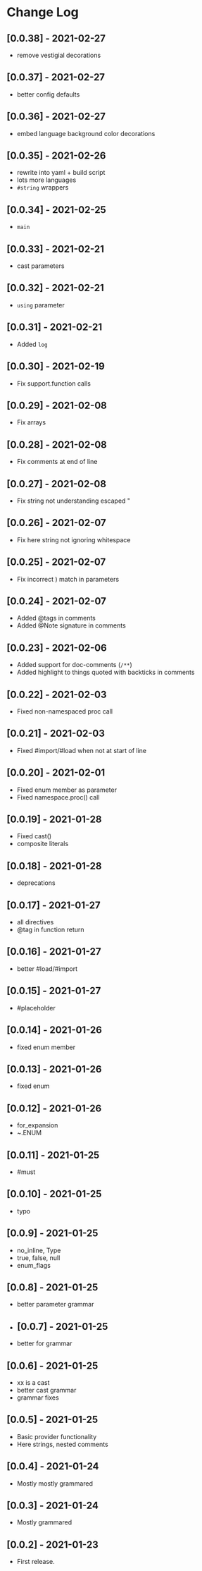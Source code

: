 # Change Log

## [0.0.38] - 2021-02-27
* remove vestigial decorations

## [0.0.37] - 2021-02-27
* better config defaults

## [0.0.36] - 2021-02-27
* embed language background color decorations

## [0.0.35] - 2021-02-26
* rewrite into yaml + build script
* lots more languages
* `#string` wrappers

## [0.0.34] - 2021-02-25
* `main`

## [0.0.33] - 2021-02-21
* cast parameters

## [0.0.32] - 2021-02-21
* `using` parameter

## [0.0.31] - 2021-02-21
* Added `log`

## [0.0.30] - 2021-02-19
* Fix support.function calls

## [0.0.29] - 2021-02-08
* Fix arrays

## [0.0.28] - 2021-02-08
* Fix comments at end of line

## [0.0.27] - 2021-02-08
* Fix string not understanding escaped "

## [0.0.26] - 2021-02-07
* Fix here string not ignoring whitespace

## [0.0.25] - 2021-02-07
* Fix incorrect ) match in parameters

## [0.0.24] - 2021-02-07
* Added @tags in comments
* Added @Note signature in comments

## [0.0.23] - 2021-02-06
* Added support for doc-comments (`/**`)
* Added highlight to things quoted with backticks in comments

## [0.0.22] - 2021-02-03
* Fixed non-namespaced proc call

## [0.0.21] - 2021-02-03
* Fixed #import/#load when not at start of line

## [0.0.20] - 2021-02-01
* Fixed enum member as parameter
* Fixed namespace.proc() call

## [0.0.19] - 2021-01-28
* Fixed cast()
* composite literals

## [0.0.18] - 2021-01-28
* deprecations

## [0.0.17] - 2021-01-27
* all directives
* @tag in function return

## [0.0.16] - 2021-01-27
* better #load/#import

## [0.0.15] - 2021-01-27
* #placeholder

## [0.0.14] - 2021-01-26
* fixed enum member

## [0.0.13] - 2021-01-26
* fixed enum

## [0.0.12] - 2021-01-26
* for_expansion
* ~.ENUM

## [0.0.11] - 2021-01-25
* #must

## [0.0.10] - 2021-01-25
* typo

## [0.0.9] - 2021-01-25
* no_inline, Type
* true, false, null
* enum_flags

## [0.0.8] - 2021-01-25
* better parameter grammar

* ## [0.0.7] - 2021-01-25
* better for grammar

## [0.0.6] - 2021-01-25
* xx is a cast
* better cast grammar
* grammar fixes

## [0.0.5] - 2021-01-25
* Basic provider functionality
* Here strings, nested comments

## [0.0.4] - 2021-01-24
* Mostly mostly grammared

## [0.0.3] - 2021-01-24
* Mostly grammared

## [0.0.2] - 2021-01-23
* First release.
